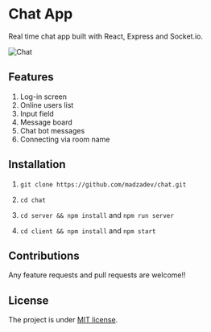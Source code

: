 # Chat App

Real time chat app built with React, Express and Socket.io.

![Chat](https://i.imgur.com/BxI8MOz.png)

## Features

1. Log-in screen
2. Online users list
3. Input field
4. Message board
5. Chat bot messages
6. Connecting via room name

## Installation

1. `git clone https://github.com/madzadev/chat.git`

2. `cd chat`

3. `cd server && npm install` and `npm run server`

4. `cd client && npm install` and `npm start`

## Contributions

Any feature requests and pull requests are welcome!!

## License

The project is under [MIT license](https://choosealicense.com/licenses/mit/).
